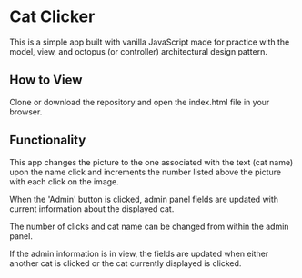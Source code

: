 # Cat Clicker

This is a simple app built with vanilla JavaScript made for practice with the model, view, and octopus (or controller) architectural design pattern.

## How to View

Clone or download the repository and open the index.html file in your browser.

## Functionality

This app changes the picture to the one associated with the text (cat name) upon the name click and increments the number listed above the picture with each click on the image.

When the 'Admin' button is clicked, admin panel fields are updated with current information about the displayed cat.

The number of clicks and cat name can be changed from within the admin panel.

If the admin information is in view, the fields are updated when either another cat is clicked or the cat currently displayed is clicked.
